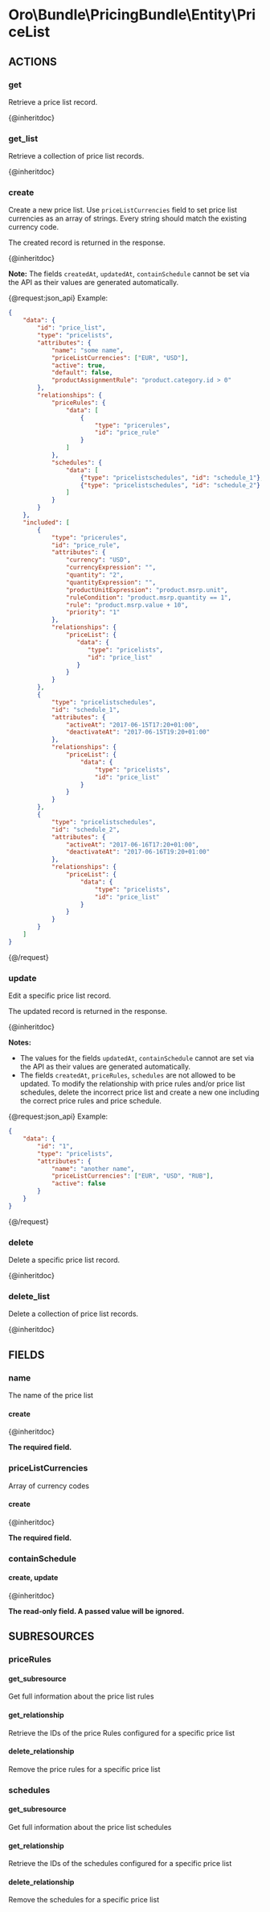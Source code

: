 # Oro\Bundle\PricingBundle\Entity\PriceList

## ACTIONS

### get

Retrieve a price list record.

{@inheritdoc}

### get_list

Retrieve a collection of price list records.

{@inheritdoc}

### create

Create a new price list. Use `priceListCurrencies` field to set price list currencies as an array of strings.
Every string should match the existing currency code.

The created record is returned in the response.

{@inheritdoc}

**Note:** The fields `createdAt`, `updatedAt`, `containSchedule` cannot be set via the API
as their values are generated automatically.

{@request:json_api}
Example:

```JSON
{
    "data": {
        "id": "price_list",
        "type": "pricelists",
        "attributes": {
            "name": "some name",
            "priceListCurrencies": ["EUR", "USD"],
            "active": true,
            "default": false,
            "productAssignmentRule": "product.category.id > 0"
        },
        "relationships": {
            "priceRules": {
                "data": [  
                    {
                        "type": "pricerules",
                        "id": "price_rule"
                    }
                ]
            },
            "schedules": {
                "data": [
                    {"type": "pricelistschedules", "id": "schedule_1"},
                    {"type": "pricelistschedules", "id": "schedule_2"}
                ]
            }
        }
    },
    "included": [
        { 
            "type": "pricerules",
            "id": "price_rule",
            "attributes": { 
                "currency": "USD",
                "currencyExpression": "",
                "quantity": "2",
                "quantityExpression": "",
                "productUnitExpression": "product.msrp.unit",
                "ruleCondition": "product.msrp.quantity == 1",
                "rule": "product.msrp.value + 10",
                "priority": "1"
            },
            "relationships": {
                "priceList": {
                   "data": {
                      "type": "pricelists",
                      "id": "price_list"
                   }
                }
            }
        },
        {
            "type": "pricelistschedules",
            "id": "schedule_1",
            "attributes": {
                "activeAt": "2017-06-15T17:20+01:00",
                "deactivateAt": "2017-06-15T19:20+01:00"
            },
            "relationships": {
                "priceList": {
                    "data": {
                        "type": "pricelists",
                        "id": "price_list"
                    }
                }
            }
        },
        {
            "type": "pricelistschedules",
            "id": "schedule_2",
            "attributes": {
                "activeAt": "2017-06-16T17:20+01:00",
                "deactivateAt": "2017-06-16T19:20+01:00"
            },
            "relationships": {
                "priceList": {
                    "data": {
                        "type": "pricelists",
                        "id": "price_list"
                    }
                }
            }
        }
    ]
}
```
{@/request}

### update

Edit a specific price list record.

The updated record is returned in the response.

{@inheritdoc}

**Notes:**
* The values for the fields `updatedAt`, `containSchedule` cannot are set via the API as their values are generated automatically.
* The fields `createdAt`, `priceRules`, `schedules` are not allowed to be updated.
To modify the relationship with price rules and/or price list schedules, delete the incorrect price list and create a new one including the correct price rules and price schedule.

{@request:json_api}
Example:

```JSON
{
    "data": {
        "id": "1",
        "type": "pricelists",
        "attributes": {
            "name": "another name",
            "priceListCurrencies": ["EUR", "USD", "RUB"],
            "active": false
        }
    }
}
```
{@/request}

### delete

Delete a specific price list record.

{@inheritdoc}

### delete_list

Delete a collection of price list records.

{@inheritdoc}

## FIELDS

### name

The name of the price list

#### create

{@inheritdoc}

**The required field.**

### priceListCurrencies

Array of currency codes

#### create

{@inheritdoc}

**The required field.**

### containSchedule

#### create, update

{@inheritdoc}

**The read-only field. A passed value will be ignored.**

## SUBRESOURCES

### priceRules

#### get_subresource

Get full information about the price list rules

#### get_relationship

Retrieve the IDs of the price Rules configured for a specific price list

#### delete_relationship

Remove the price rules for a specific price list

### schedules

#### get_subresource

Get full information about the price list schedules

#### get_relationship

Retrieve the IDs of the schedules configured for a specific price list

#### delete_relationship

Remove the schedules for a specific price list
